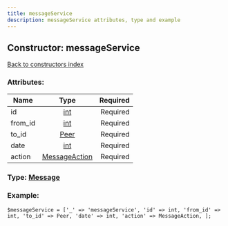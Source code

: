 ```yaml
---
title: messageService
description: messageService attributes, type and example
---
```

## Constructor: messageService  
[Back to constructors index](index.md)



### Attributes:

| Name     |    Type       | Required |
|----------|:-------------:|---------:|
|id|[int](../types/int.md) | Required|
|from\_id|[int](../types/int.md) | Required|
|to\_id|[Peer](../types/Peer.md) | Required|
|date|[int](../types/int.md) | Required|
|action|[MessageAction](../types/MessageAction.md) | Required|



### Type: [Message](../types/Message.md)


### Example:

```
$messageService = ['_' => 'messageService', 'id' => int, 'from_id' => int, 'to_id' => Peer, 'date' => int, 'action' => MessageAction, ];
```  

